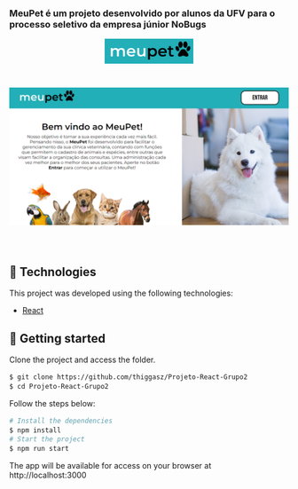 ### MeuPet é um projeto desenvolvido por alunos da UFV para o processo seletivo da empresa júnior NoBugs


<p align="center">
  <img alt="MeuPet" src="https://github.com/thiggasz/Projeto-React-Grupo2/blob/main/src/pages/images/logo-com-fundo.png" width="160px">
</p>


<h1 align="center">
    <img alt="MeuPet" title="MeuPet" src="https://github.com/thiggasz/Projeto-React-Grupo2/blob/main/src/pages/images/tela-inicial.png" />
</h1>

<br>

## 🧪 Technologies

This project was developed using the following technologies:

- [React](https://reactjs.org)


## 🚀 Getting started

Clone the project and access the folder.

```bash
$ git clone https://github.com/thiggasz/Projeto-React-Grupo2
$ cd Projeto-React-Grupo2
```

Follow the steps below:
```bash
# Install the dependencies
$ npm install
# Start the project
$ npm run start
```
The app will be available for access on your browser at http://localhost:3000

